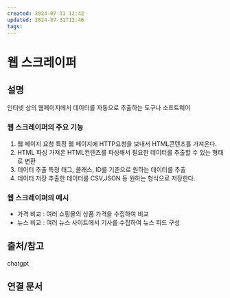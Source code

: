 ```yaml
---
created: 2024-07-31 12:42
updated: 2024-07-31T12:46
tags: 
---
```

# 웹 스크레이퍼

## 설명
인터넷 상의 웹페이지에서 데이터를 자동으로 추출하는 도구나 소프트웨어

### 웹 스크레이퍼의 주요 기능
1. 웹 페이지 요청
   특정 웹 페이지에 HTTP요청을 보내서 HTML콘텐츠를 가져온다.
2. HTML 파싱
   가져온 HTML컨텐츠를 파싱해서 필요한 데이터를 추출할 수 있는 형태로 변환
3. 데이터 추출
   특정 태그, 클래스, ID를 기준으로 원하는 데이터를 추출
4. 데이터 저장
   추출한 데이터를 CSV,JSON 등 원하는 형식으로 저장한다.

### 웹 스크레이퍼의 예시
- 가격 비교 : 여러 쇼핑몰의 상품 가격을 수집하여 비교
- 뉴스 비교 : 여러 뉴스 사이트에서 기사를 수집하여 뉴스 피드 구성

## 출처/참고
chatgpt

## 연결 문서

